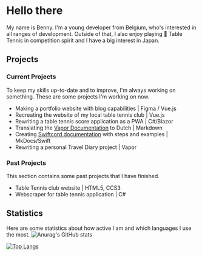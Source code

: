 # Hello there

My name is Benny. I'm a young developer from Belgium, who's interested in all ranges of development. Outside of that, I also enjoy playing 🏓 Table Tennis in competition spirit and I have a big interest in Japan.

## Projects
### Current Projects

To keep my skills up-to-date and to improve, I'm always working on something. These are some projects I'm working on now.

- Making a portfolio website with blog capabilities | Figma / Vue.js
- Recreating the website of my local table tennis club | Vue.js
- Rewriting a table tennis score application as a PWA | C#/Blazor
- Translating the [Vapor Documentation](https://github.com/vapor/docs) to Dutch | Markdown
- Creating [Swiftcord documentation](https://github.com/SketchMaster2001/Swiftcord-Docs) with steps and examples | MkDocs/Swift
- Rewriting a personal Travel Diary project | Vapor

### Past Projects

This section contains some past projects that I have finished.

- Table Tennis club website | HTML5, CCS3
- Webscraper for table tennis application | C#

## Statistics
Here are some statistics about how active I am and which languages I use the most.
![Anurag's GitHub stats](https://github-readme-stats.vercel.app/api?username=BennyDeBock&count_private=true&show_icons=true&theme=tokyonight) 

[![Top Langs](https://github-readme-stats.vercel.app/api/top-langs/?username=BennyDeBock&layout=compact&theme=tokyonight)](https://github.com/anuraghazra/github-readme-stats)

<!--
**BennyDeBock/BennyDeBock** is a ✨ _special_ ✨ repository because its `README.md` (this file) appears on your GitHub profile.

Here are some ideas to get you started:

- 🔭 I’m currently working on ...
- 🌱 I’m currently learning ...
- 👯 I’m looking to collaborate on ...
- 🤔 I’m looking for help with ...
- 💬 Ask me about ...
- 📫 How to reach me: ...
- 😄 Pronouns: ...
- ⚡ Fun fact: ...
-->
